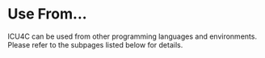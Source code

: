 # Use From...

ICU4C can be used from other programming languages and environments. Please
refer to the subpages listed below for details.
